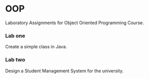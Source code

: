 # OOP
Laboratory Assignments for Object Oriented Programming Course.

### Lab one
Create a simple class in Java.

### Lab two
Design a Student Management System for the university. 


